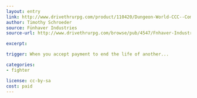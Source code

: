 ```yaml
---
layout: entry
link: http://www.drivethrurpg.com/product/110420/Dungeon-World-CCC--Compendium-Class-Collection
author: Timothy Schroeder
source: Fünhaver Industries
source-url: http://www.drivethrurpg.com/browse/pub/4547/Fnhaver-Industries

excerpt:

trigger: When you accept payment to end the life of another...

categories:
- fighter

license: cc-by-sa
cost: paid
---
```

